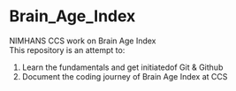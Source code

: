 # Brain_Age_Index
NIMHANS CCS work on Brain Age Index <br>
This repository is an attempt to:
1) Learn the fundamentals and get initiatedof Git & Github
2) Document the coding journey of Brain Age Index at CCS 
